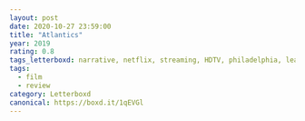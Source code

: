 ```yaml
---
layout: post 
date: 2020-10-27 23:59:00
title: "Atlantics"
year: 2019
rating: 0.8
tags_letterboxd: narrative, netflix, streaming, HDTV, philadelphia, leah, robtober
tags:
  - film
  - review
category: Letterboxd
canonical: https://boxd.it/1qEVGl
---
```

